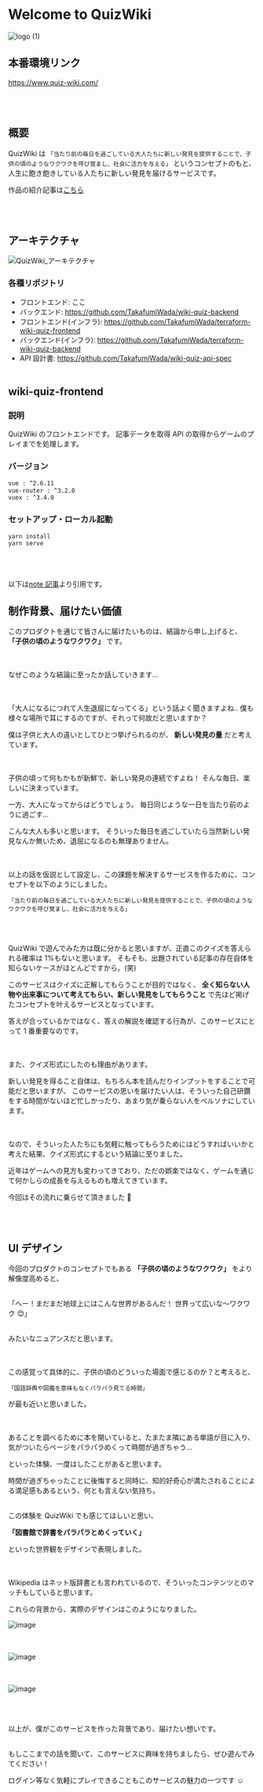 # Welcome to QuizWiki

![logo (1)](https://user-images.githubusercontent.com/54055746/128136181-dabc5b10-c902-4b55-a653-2f16a6610651.png)

## 本番環境リンク

https://www.quiz-wiki.com/

<br><br>

## 概要

QuizWiki は
`「当たり前の毎日を過ごしている大人たちに新しい発見を提供することで、子供の頃のようなワクワクを呼び覚まし、社会に活力を与える」`
というコンセプトのもと、人生に飽き飽きしている人たちに新しい発見を届けるサービスです。

作品の紹介記事は[こちら](https://note.com/wadeee/n/n2d045697a859)

<br><br>

## アーキテクチャ

![QuizWiki_アーキテクチャ](https://user-images.githubusercontent.com/54055746/128136366-94dcb35c-697d-415b-98b4-6af5beb5f791.png)

### 各種リポジトリ

- フロントエンド: ここ
- バックエンド: https://github.com/TakafumiWada/wiki-quiz-backend
- フロントエンド(インフラ): https://github.com/TakafumiWada/terraform-wiki-quiz-frontend
- バックエンド(インフラ): https://github.com/TakafumiWada/terraform-wiki-quiz-backend
- API 設計書: https://github.com/TakafumiWada/wiki-quiz-api-spec
  <br><br>

## wiki-quiz-frontend

### 説明

QuizWiki のフロントエンドです。
記事データを取得 API の取得からゲームのプレイまでを処理します。

### バージョン

```txt
vue : ^2.6.11
vue-router : ^3.2.0
vuex : ^3.4.0
```

### セットアップ・ローカル起動

```
yarn install
yarn serve
```

<br><br><br>
以下は[note 記事](https://note.com/wadeee/n/n2d045697a859)より引用です。

## 制作背景、届けたい価値

このプロダクトを通じて皆さんに届けたいものは、結論から申し上げると、
**「子供の頃のようなワクワク」** です。<br><br><br>

なぜこのような結論に至ったか話していきます…<br><br><br>

「大人になるにつれて人生退屈になってくる」という話よく聞きますよね..
僕も様々な場所で耳にするのですが、それって何故だと思いますか？<br>

僕は子供と大人の違いとしてひとつ挙げられるのが、 **新しい発見の量** だと考えています。<br><br><br>

子供の頃って何もかもが新鮮で、新しい発見の連続ですよね！
そんな毎日、楽しいに決まっています。<br>

一方、大人になってからはどうでしょう。
毎日同じような一日を当たり前のように過ごす...<br>

こんな大人も多いと思います。
そういった毎日を過ごしていたら当然新しい発見なんか無いため、退屈になるのも無理ありません。<br><br><br>

以上の話を仮説として設定し、この課題を解決するサービスを作るために、コンセプトを以下のようにしました。<br>

```
「当たり前の毎日を過ごしている大人たちに新しい発見を提供することで、子供の頃のようなワクワクを呼び覚まし、社会に活力を与える」
```

<br><br>

QuizWiki で遊んでみた方は既に分かると思いますが、正直このクイズを答えられる確率は 1%もないと思います。
そもそも、出題されている記事の存在自体を知らないケースがほとんどですから。(笑)<br>

このサービスはクイズに正解してもらうことが目的ではなく、
**全く知らない人物や出来事について考えてもらい、新しい発見をしてもらうこと** で先ほど掲げたコンセプトを叶えるサービスとなっています。<br>

答えが合っているかではなく、答えの解説を確認する行為が、このサービスにとって 1 番重要なのです。<br><br><br>

また、クイズ形式にしたのも理由があります。<br>

新しい発見を得ること自体は、もちろん本を読んだりインプットをすることで可能だと思いますが、
このサービスの思いを届けたい人は、そういった自己研鑽をする時間がないほど忙しかったり、あまり気が乗らない人をペルソナにしています。<br><br><br>

なので、そういった人たちにも気軽に触ってもらうためにはどうすればいいかと考えた結果、クイズ形式にするという結論に至りました。<br>

近年はゲームへの見方も変わってきており、ただの娯楽ではなく、ゲームを通じて何かしらの成長を与えるものも増えてきています。<br>

今回はその流れに乗らせて頂きました 🙂

<br><br>

## UI デザイン

今回のプロダクトのコンセプトでもある **「子供の頃のようなワクワク」** をより解像度高めると、
<br><br>

「へー！まだまだ地球上にはこんな世界があるんだ！
世界って広いな〜ワクワク 😊」
<br><br>

みたいなニュアンスだと思います。
<br><br><br>

この感覚って具体的に、子供の頃のどういった場面で感じるのか？と考えると、
<br>

```
「国語辞典や図鑑を意味もなくパラパラ見てる時間」
```

が最も近いと思いました。
<br><br><br>

あることを調べるために本を開いていると、たまたま隣にある単語が目に入り、気がついたらページをパラパラめくって時間が過ぎちゃう...
<br>

といった体験、一度はしたことがあると思います。
<br>

時間が過ぎちゃったことに後悔すると同時に、知的好奇心が満たされることによる満足感もあるという、何とも言えない気持ち。
<br><br>

この体験を QuizWiki でも感じてほしいと思い、
<br>

**「図書館で辞書をパラパラとめくっていく」**
<br>

といった世界観をデザインで表現しました。
<br><br><br>

Wikipedia はネット版辞書とも言われているので、そういったコンテンツとのマッチもしていると思います。
<br>

これらの背景から、実際のデザインはこのようになりました。
<br>

![image](https://user-images.githubusercontent.com/54055746/129444376-85866c8b-88a7-41a9-97f1-05fb7a6cc331.png)

<br><br>
![image](https://user-images.githubusercontent.com/54055746/129444393-0f979898-6477-482e-acd5-56a6c0802ab3.png)

<br><br>
![image](https://user-images.githubusercontent.com/54055746/129444395-f084bb7a-01d0-48c2-8b27-2e38c6ccd4ea.png)

<br><br>

以上が、僕がこのサービスを作った背景であり、届けたい想いです。
<br><br>

もしここまでの話を聞いて、このサービスに興味を持ちましたら、ぜひ遊んでみてください！
<br>

ログイン等なく気軽にプレイできることもこのサービスの魅力の一つです ☺️
